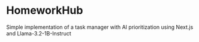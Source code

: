 # HomeworkHub

Simple implementation of a task manager with AI prioritization using Next.js and Llama-3.2-1B-Instruct